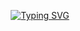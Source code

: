 <p align="center"><a href="https://git.io/typing-svg"><img src="https://readme-typing-svg.demolab.com?font=line&weight=200&size=25&pause=999&color=DCF79D&width=435&lines=Welcome+to+my+Portfolio+Website+" alt="Typing SVG" /></a></p>